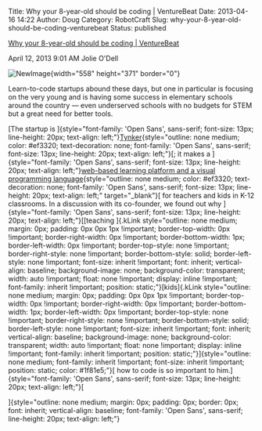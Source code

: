 Title: Why your 8-year-old should be coding | VentureBeat
Date: 2013-04-16 14:22
Author: Doug
Category: RobotCraft
Slug: why-your-8-year-old-should-be-coding-venturebeat
Status: published

[Why your 8-year-old should be coding \| VentureBeat](http://venturebeat.com/2013/04/12/why-your-8-year-old-should-be-coding/)

April 12, 2013 9:01 AM Jolie O'Dell

![NewImage](http://robotcraft.org/wp-content/uploads/2013/04/NewImage.png "NewImage.png"){width="558" height="371" border="0"}

Learn-to-code startups abound these days, but one in particular is focusing on the very young and is having some success in elementary schools around the country — even underserved schools with no budgets for STEM but a great need for better tools.

[The startup is ]{style="font-family: 'Open Sans', sans-serif; font-size: 13px; line-height: 20px; text-align: left;"}[Tynker](http://venturebeat.com/2013/04/11/tynker/){style="outline: none medium; color: #ef3320; text-decoration: none; font-family: 'Open Sans', sans-serif; font-size: 13px; line-height: 20px; text-align: left;"}[; it makes a ]{style="font-family: 'Open Sans', sans-serif; font-size: 13px; line-height: 20px; text-align: left;"}[web-based learning platform and a visual programming language](http://www.tynker.com/){style="outline: none medium; color: #ef3320; text-decoration: none; font-family: 'Open Sans', sans-serif; font-size: 13px; line-height: 20px; text-align: left;" target="_blank"}[ for teachers and kids in K-12 classrooms. In a discussion with its co-founder, we found out why ]{style="font-family: 'Open Sans', sans-serif; font-size: 13px; line-height: 20px; text-align: left;"}[[teaching ]{.kLink style="outline: none medium; margin: 0px; padding: 0px 0px 1px !important; border-top-width: 0px !important; border-right-width: 0px !important; border-bottom-width: 1px; border-left-width: 0px !important; border-top-style: none !important; border-right-style: none !important; border-bottom-style: solid; border-left-style: none !important; font-size: inherit !important; font: inherit; vertical-align: baseline; background-image: none; background-color: transparent; width: auto !important; float: none !important; display: inline !important; font-family: inherit !important; position: static;"}[kids]{.kLink style="outline: none medium; margin: 0px; padding: 0px 0px 1px !important; border-top-width: 0px !important; border-right-width: 0px !important; border-bottom-width: 1px; border-left-width: 0px !important; border-top-style: none !important; border-right-style: none !important; border-bottom-style: solid; border-left-style: none !important; font-size: inherit !important; font: inherit; vertical-align: baseline; background-image: none; background-color: transparent; width: auto !important; float: none !important; display: inline !important; font-family: inherit !important; position: static;"}]{style="outline: none medium; font-family: inherit !important; font-size: inherit !important; position: static; color: #1f81e5;"}[ how to code is so important to him.]{style="font-family: 'Open Sans', sans-serif; font-size: 13px; line-height: 20px; text-align: left;"}[  
  
]{style="outline: none medium; margin: 0px; padding: 0px; border: 0px; font: inherit; vertical-align: baseline; font-family: 'Open Sans', sans-serif; line-height: 20px; text-align: left;"}
